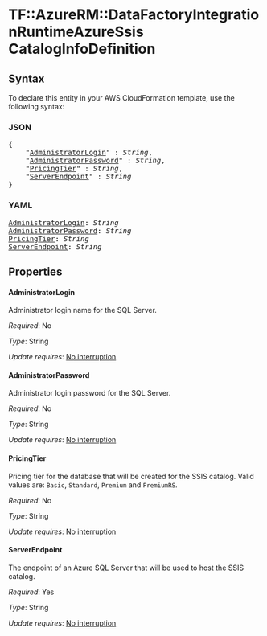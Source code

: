 # TF::AzureRM::DataFactoryIntegrationRuntimeAzureSsis CatalogInfoDefinition

## Syntax

To declare this entity in your AWS CloudFormation template, use the following syntax:

### JSON

<pre>
{
    "<a href="#administratorlogin" title="AdministratorLogin">AdministratorLogin</a>" : <i>String</i>,
    "<a href="#administratorpassword" title="AdministratorPassword">AdministratorPassword</a>" : <i>String</i>,
    "<a href="#pricingtier" title="PricingTier">PricingTier</a>" : <i>String</i>,
    "<a href="#serverendpoint" title="ServerEndpoint">ServerEndpoint</a>" : <i>String</i>
}
</pre>

### YAML

<pre>
<a href="#administratorlogin" title="AdministratorLogin">AdministratorLogin</a>: <i>String</i>
<a href="#administratorpassword" title="AdministratorPassword">AdministratorPassword</a>: <i>String</i>
<a href="#pricingtier" title="PricingTier">PricingTier</a>: <i>String</i>
<a href="#serverendpoint" title="ServerEndpoint">ServerEndpoint</a>: <i>String</i>
</pre>

## Properties

#### AdministratorLogin

Administrator login name for the SQL Server.

_Required_: No

_Type_: String

_Update requires_: [No interruption](https://docs.aws.amazon.com/AWSCloudFormation/latest/UserGuide/using-cfn-updating-stacks-update-behaviors.html#update-no-interrupt)

#### AdministratorPassword

Administrator login password for the SQL Server.

_Required_: No

_Type_: String

_Update requires_: [No interruption](https://docs.aws.amazon.com/AWSCloudFormation/latest/UserGuide/using-cfn-updating-stacks-update-behaviors.html#update-no-interrupt)

#### PricingTier

Pricing tier for the database that will be created for the SSIS catalog. Valid values are: `Basic`, `Standard`, `Premium` and `PremiumRS`.

_Required_: No

_Type_: String

_Update requires_: [No interruption](https://docs.aws.amazon.com/AWSCloudFormation/latest/UserGuide/using-cfn-updating-stacks-update-behaviors.html#update-no-interrupt)

#### ServerEndpoint

The endpoint of an Azure SQL Server that will be used to host the SSIS catalog.

_Required_: Yes

_Type_: String

_Update requires_: [No interruption](https://docs.aws.amazon.com/AWSCloudFormation/latest/UserGuide/using-cfn-updating-stacks-update-behaviors.html#update-no-interrupt)

